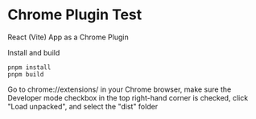 # Chrome Plugin Test

React (Vite) App as a Chrome Plugin

Install and build
```
pnpm install
pnpm build
```

Go to chrome://extensions/ in your Chrome browser, make sure the Developer mode checkbox in the top right-hand corner is checked, click "Load unpacked", and select the "dist" folder
